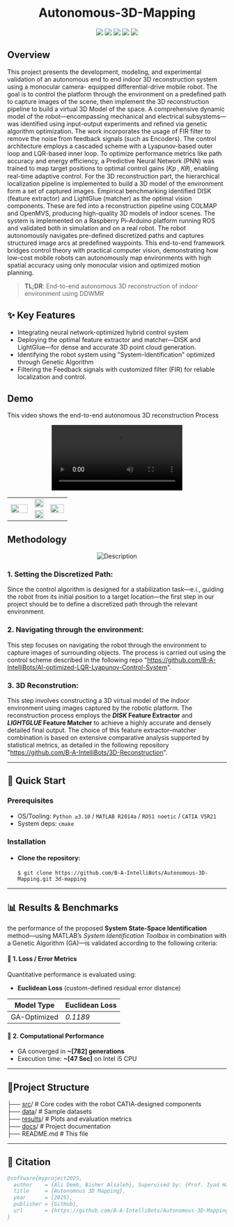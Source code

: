 <div align="center">

# Autonomous-3D-Mapping
![](https://img.shields.io/badge/v2014a-green?style=plastic&label=MATLAB&labelColor=black&color=blue)
![](https://img.shields.io/badge/V5R21-blue?style=plastic&label=CATIA&labelColor=rgba(13%2C%2014%2C%2087%2C%200.98)&color=blue)
![](https://img.shields.io/badge/v3.11-green?style=plastic&logo=python&label=Python3&labelColor=black&color=green)
![](https://img.shields.io/badge/noetic-green?style=plastic&logo=ROS&label=ROS&labelColor=blue&color=green)
![](https://img.shields.io/badge/v%202.3.6-green?style=plastic&logo=arduino&label=Arduino&labelColor=blue&color=green)

</div>
  
## Overview
This project presents the development, modeling, and experimental validation of an
autonomous end to end indoor 3D reconstruction system using a monocular camera-
equipped differential-drive mobile robot. The goal is to control the platform through
the environment on a predefined path to capture images of the scene, then implement
the 3D reconstruction pipeline to build a virtual 3D Model of the space. A comprehensive dynamic model of the robot—encompassing mechanical and
electrical subsystems—was identified using input-output experiments and refined
via genetic algorithm optimization. The work incorporates the usage of FIR filter to
remove the noise from feedback signals (such as Encoders). The control architecture
employs a cascaded scheme with a Lyapunov-based outer loop and LQR-based inner
loop. To optimize performance metrics like path accuracy and energy efficiency, a
Predictive Neural Network (PNN) was trained to map target positions to optimal
control gains (𝐾𝑝 , 𝐾𝜃), enabling real-time adaptive control.
For the 3D reconstruction part, the hierarchical localization pipeline is implemented
to build a 3D model of the environment form a set of captured images. Empirical
benchmarking identified DISK (feature extractor) and LightGlue (matcher) as the
optimal vision components. These are fed into a reconstruction pipeline using
COLMAP and OpenMVS, producing high-quality 3D models of indoor scenes.
The system is implemented on a Raspberry Pi–Arduino platform running ROS and
validated both in simulation and on a real robot. The robot autonomously navigates
pre-defined discretized paths and captures structured image arcs at predefined waypoints.
This end-to-end framework bridges control theory with practical computer vision,
demonstrating how low-cost mobile robots can autonomously map environments
with high spatial accuracy using only monocular vision and optimized motion
planning.
> **TL;DR**: End-to-end autonomous 3D reconstruction of indoor environment using DDWMR
## ✨ Key Features
+ Integrating neural network-optimized hybrid control system
+ Deploying the optimal feature extractor and matcher—DISK and LightGlue—for dense and accurate 3D point cloud generation.
+ Identifying the robot system using "System-Identification" optimized through Genetic Algorithm
+ Filtering the Feedback signals with customized filter (FIR) for reliable localization and control.
## Demo
This video shows the end-to-end autonomous 3D reconstruction Process
<div align="center">
  <video src="https://github.com/user-attachments/assets/662caa91-467a-4c62-9c5a-49453e5b212f" controls loop></video>
</div>
<p align="center">
  <table>
    <tr>
      <!-- Left big image -->
      <td rowspan="2" width="40%">
        <img src="https://github.com/user-attachments/assets/55900751-be20-40be-a148-f7c0440b624e" width="100%">
      </td>
      <!-- Top row, two small images -->
      <td width="26%">
        <img src="https://github.com/user-attachments/assets/096c45c2-9bc9-43c6-a107-1c5f101271f1" width="100%">
      </td>
      <td rowspan="2" width="34%">
        <img src="https://github.com/user-attachments/assets/03510057-2b9b-45db-9acf-d9cadb2f2c6f" width="100%">
      </td>
    </tr>
    <tr>
      <!-- Bottom row, two small images -->
      <td>
        <img src="https://github.com/user-attachments/assets/4cce0b84-d043-425a-957f-8ba96fe1a7a8" width="100%">
      </td>
    </tr>
  </table>
</p>

## Methodology

<div align="center">
  <img src="https://github.com/user-attachments/assets/889543d1-367c-475c-b36f-7b4da2a5b131" alt="Description" />
</div>

### 1. Setting the Discretized Path:
Since the control algorithm is designed for a stabilization task—e.i., guiding the robot from its initial position to a target location—the first step in our project should be to define a discretized path through the relevant environment.

### 2. Navigating through the environment:
This step focuses on navigating the robot through the environment to capture images of surrounding objects. The process is carried out using the control scheme described in the following repo "https://github.com/B-A-IntelliBots/AI-optimized-LQR-Lyapunov-Control-System".

### 3. 3D Reconstrution:
This step involves constructing a 3D virtual model of the indoor environment using images captured by the robotic platform. The reconstruction process employs the ***DISK* Feature Extractor** and ***LIGHTGLUE* Feature Matcher** to achieve a highly accurate and densely detailed final output. The choice of this feature extractor–matcher combination is based on extensive comparative analysis supported by statistical metrics, as detailed in the following repository "https://github.com/B-A-IntelliBots/3D-Reconstruction".

---

## 🚀 Quick Start
### Prerequisites
- OS/Tooling: `Python ≥3.10` / `MATLAB R2014a` / `ROS1 noetic` / `CATIA V5R21`
- System deps: `cmake`
### Installation

+ #### Clone the repository:
  `$ git clone https://github.com/B-A-IntelliBots/Autonomous-3D-Mapping.git 3d-mapping`
  
---

## 📊 Results & Benchmarks
the performance of the proposed **System State-Space Identification** method—using MATLAB’s *System Identification Toolbox* in combination with a Genetic Algorithm (GA)—is validated according to the following criteria:

#### 🔹 1. Loss / Error Metrics

Quantitative performance is evaluated using:  
- **Euclidean Loss** (custom-defined residual error distance)

| Model Type   | Euclidean Loss |
|--------------|----------------|
| GA-Optimized |    *0.1189*    |

#### 🔹 2. Computational Performance

- GA converged in **~[782] generations**  
- Execution time: **~[47 Sec]** on Intel i5 CPU
  
---

## 📁Project Structure
├── [src](https://github.com/B-A-IntelliBots/Autonomous-3D-Mapping/tree/main/src)/  # Core codes with the robot CATIA-designed components <br>
├── [data](https://github.com/B-A-IntelliBots/Autonomous-3D-Mapping/tree/main/data)/ # Sample datasets <br>
├── [results](https://github.com/B-A-IntelliBots/Autonomous-3D-Mapping/tree/main/results)/    # Plots and evaluation metrics <br>
├── [docs](https://github.com/B-A-IntelliBots/Autonomous-3D-Mapping/tree/main/docs)/       # Project documentation <br>
├── README.md   # This file <br>

---

## 📖 Citation

```bibtex
@software{myproject2025,
  author    = {Ali Deeb, Bisher Alsaleh}, Supervised by: {Prof. Iyad Hatem}
  title     = {Autonomous 3D Mapping},
  year      = {2025},
  publisher = {GitHub},
  url       = {https://github.com/B-A-IntelliBots/Autonomous-3D-Mapping}
}
